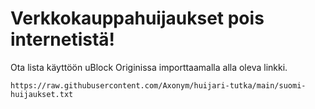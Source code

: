 # Verkkokauppahuijaukset pois internetistä!

Ota lista käyttöön uBlock Originissa importtaamalla alla oleva linkki.

```https://raw.githubusercontent.com/Axonym/huijari-tutka/main/suomi-huijaukset.txt```
